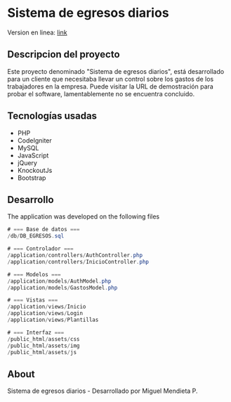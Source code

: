 # Sistema de egresos diarios

Version en linea: [link](https://egresos.vercel.app/public_html/)

## Descripcion del proyecto

Este proyecto denominado "Sistema de egresos diarios", está desarrollado para un cliente que necesitaba llevar un control sobre los gastos de los trabajadores en la empresa.
Puede visitar la URL de demostración para probar el software, lamentablemente no se encuentra concluido.

## Tecnologías usadas

* PHP
* CodeIgniter
* MySQL
* JavaScript
* jQuery
* KnockoutJs
* Bootstrap 

## Desarrollo
The application was developed on the following files

```csharp
# === Base de datos ===
/db/DB_EGRESOS.sql

# === Controlador ===
/application/controllers/AuthController.php
/application/controllers/InicioController.php

# === Modelos ===
/application/models/AuthModel.php
/application/models/GastosModel.php

# === Vistas ===
/application/views/Inicio
/application/views/Login
/application/views/Plantillas

# === Interfaz ===
/public_html/assets/css
/public_html/assets/img
/public_html/assets/js

```

## About

Sistema de egresos diarios - Desarrollado por Miguel Mendieta P.